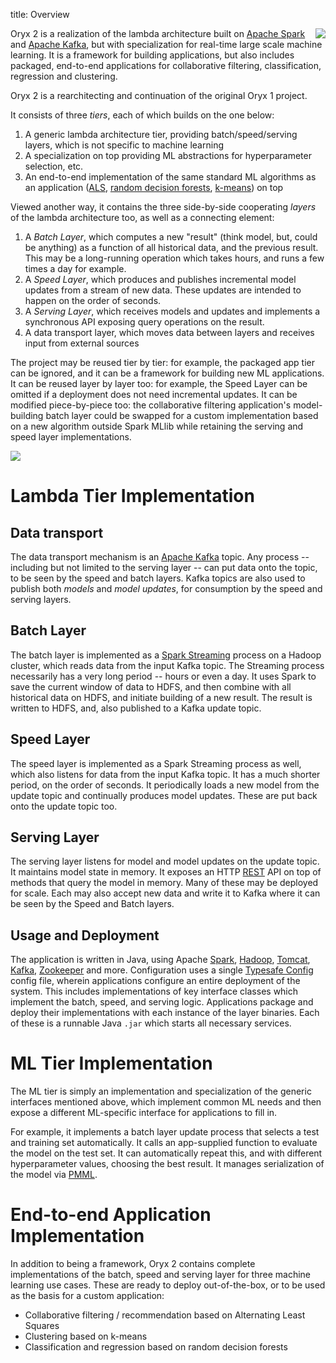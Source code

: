 title: Overview

<img align="right" src="img/OryxLogoMedium.png" />

Oryx 2 is a realization of the lambda architecture built on [Apache Spark](https://spark.apache.org)
and [Apache Kafka](https://kafka.apache.org), but with specialization for real-time large scale machine
learning. It is a framework for building applications, but also includes packaged, end-to-end
applications for collaborative filtering, classification, regression and clustering.

Oryx 2 is a rearchitecting and continuation of the original Oryx 1 project.

It consists of three _tiers_, each of which builds on the one below:

1. A generic lambda architecture tier, providing batch/speed/serving layers, which is not
specific to machine learning
1. A specialization on top providing ML abstractions for hyperparameter selection, etc.
1. An end-to-end implementation of the same standard ML algorithms as an application
  ([ALS](http://yifanhu.net/PUB/cf.pdf),
[random decision forests](https://en.wikipedia.org/wiki/Random_forest),
[k-means](https://en.wikipedia.org/wiki/K-means_clustering)) on top

Viewed another way, it contains the three side-by-side cooperating _layers_ of the lambda
architecture too, as well as a connecting element:

1. A *Batch Layer*, which computes a new "result" (think model, but, could be anything)
as a function of all historical data, and the previous result. This may be a long-running operation
which takes hours, and runs a few times a day for example.
2. A *Speed Layer*, which produces and publishes incremental model updates from a
stream of new data. These updates are intended to happen on the order of seconds.
3. A *Serving Layer*, which receives models and updates and implements a synchronous API exposing
query operations on the result.
4. A data transport layer, which moves data between layers and receives input from external sources

The project may be reused tier by tier: for example, the packaged app tier can be ignored, and it
can be a framework for building new ML applications. It can be reused layer by layer too:
for example, the Speed Layer can be omitted if a deployment does not need incremental updates.
It can be modified piece-by-piece too: the collaborative filtering application's model-building
batch layer could be swapped for a custom implementation based on a new algorithm outside
Spark MLlib while retaining the serving and speed layer implementations.

<img src="img/Architecture.png"/>

# Lambda Tier Implementation

## Data transport

The data transport mechanism is an [Apache Kafka](https://kafka.apache.org/) topic.
Any process -- including but not limited to the serving layer -- can put data onto the topic,
to be seen by the speed and batch layers. Kafka topics are also used to publish both
*models* and *model updates*, for consumption by the speed and serving layers.

## Batch Layer

The batch layer is implemented as a [Spark Streaming](https://spark.apache.org/streaming/)
process on a Hadoop cluster, which reads data from the input Kafka topic. The Streaming process
necessarily has a very long period -- hours or even a day. It uses Spark to save the
current window of data to HDFS, and then combine with all historical data on HDFS, and
initiate building of a new result. The result is written to HDFS, and, also published
to a Kafka update topic.

## Speed Layer

The speed layer is implemented as a Spark Streaming process as well, which also listens for
data from the input Kafka topic. It has a much shorter period, on the order of seconds.
It periodically loads a new model from the update topic and continually produces model updates.
These are put back onto the update topic too.

## Serving Layer

The serving layer listens for model and model updates on the update topic. It maintains model
state in memory. It exposes an HTTP
[REST](https://en.wikipedia.org/wiki/Representational_state_transfer) API on top of methods
that query the model in memory. Many of these may be deployed for scale. Each may
also accept new data and write it to Kafka where it can be seen by the Speed and Batch layers.

## Usage and Deployment

The application is written in Java, using Apache [Spark](https://spark.apache.org/),
[Hadoop](https://hadoop.apache.org/), [Tomcat](https://tomcat.apache.org/),
[Kafka](https://kafka.apache.org/), [Zookeeper](https://zookeeper.apache.org/) and more. Configuration uses a single
[Typesafe Config](https://github.com/typesafehub/config) config file, wherein
applications configure an entire deployment of the system. This includes implementations of
key interface classes which implement the batch, speed, and serving logic. Applications
package and deploy their implementations with each instance of the layer binaries. Each
of these is a runnable Java `.jar` which starts all necessary services.

# ML Tier Implementation

The ML tier is simply an implementation and specialization of the generic interfaces mentioned
above, which implement common ML needs and then expose a different ML-specific interface for
applications to fill in.

For example, it implements a batch layer update process that selects a test and training set
automatically. It calls an app-supplied function to evaluate the model on the test set.
It can automatically repeat this, and with different hyperparameter values, choosing the best
result. It manages serialization of the model via
[PMML](http://dmg.org/pmml/v4-3/GeneralStructure.html).

# End-to-end Application Implementation

In addition to being a framework, Oryx 2 contains complete implementations of the batch, speed and
serving layer for three machine learning use cases. These are ready to deploy out-of-the-box, or to be
used as the basis for a custom application:

- Collaborative filtering / recommendation based on Alternating Least Squares
- Clustering based on k-means
- Classification and regression based on random decision forests
